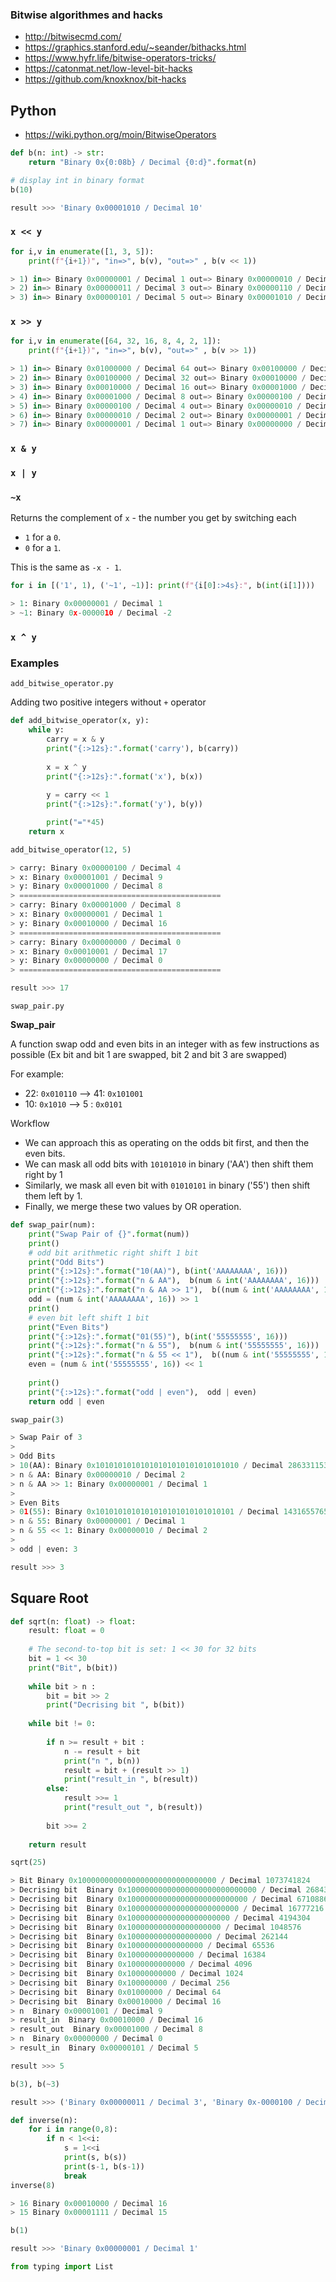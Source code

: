 ### Bitwise algorithmes and hacks

* http://bitwisecmd.com/
* https://graphics.stanford.edu/~seander/bithacks.html
* https://www.hyfr.life/bitwise-operators-tricks/
* https://catonmat.net/low-level-bit-hacks
* https://github.com/knoxknox/bit-hacks

## Python

* https://wiki.python.org/moin/BitwiseOperators

```python
def b(n: int) -> str:
    return "Binary 0x{0:08b} / Decimal {0:d}".format(n)
```

```python
# display int in binary format
b(10)

result >>> 'Binary 0x00001010 / Decimal 10'
```

### `x << y`

```python
for i,v in enumerate([1, 3, 5]):
    print(f"{i+1})", "in=>", b(v), "out=>" , b(v << 1))

> 1) in=> Binary 0x00000001 / Decimal 1 out=> Binary 0x00000010 / Decimal 2
> 2) in=> Binary 0x00000011 / Decimal 3 out=> Binary 0x00000110 / Decimal 6
> 3) in=> Binary 0x00000101 / Decimal 5 out=> Binary 0x00001010 / Decimal 10
```

### `x >> y`

```python
for i,v in enumerate([64, 32, 16, 8, 4, 2, 1]):
    print(f"{i+1})", "in=>", b(v), "out=>" , b(v >> 1))

> 1) in=> Binary 0x01000000 / Decimal 64 out=> Binary 0x00100000 / Decimal 32
> 2) in=> Binary 0x00100000 / Decimal 32 out=> Binary 0x00010000 / Decimal 16
> 3) in=> Binary 0x00010000 / Decimal 16 out=> Binary 0x00001000 / Decimal 8
> 4) in=> Binary 0x00001000 / Decimal 8 out=> Binary 0x00000100 / Decimal 4
> 5) in=> Binary 0x00000100 / Decimal 4 out=> Binary 0x00000010 / Decimal 2
> 6) in=> Binary 0x00000010 / Decimal 2 out=> Binary 0x00000001 / Decimal 1
> 7) in=> Binary 0x00000001 / Decimal 1 out=> Binary 0x00000000 / Decimal 0
```

### `x & y`

### `x | y`

### `~x`

Returns the complement of `x` - the number you get by switching each 
* `1` for a `0`.
* `0` for a `1`.

This is the same as `-x - 1`.

```python
for i in [('1', 1), ('~1', ~1)]: print(f"{i[0]:>4s}:", b(int(i[1])))

> 1: Binary 0x00000001 / Decimal 1
> ~1: Binary 0x-0000010 / Decimal -2
```

### `x ^ y`

### Examples

`add_bitwise_operator.py`

Adding two positive integers without `+` operator

```python
def add_bitwise_operator(x, y):
    while y:
        carry = x & y
        print("{:>12s}:".format('carry'), b(carry))
        
        x = x ^ y
        print("{:>12s}:".format('x'), b(x))
        
        y = carry << 1
        print("{:>12s}:".format('y'), b(y))

        print("="*45)
    return x

add_bitwise_operator(12, 5)

> carry: Binary 0x00000100 / Decimal 4
> x: Binary 0x00001001 / Decimal 9
> y: Binary 0x00001000 / Decimal 8
> =============================================
> carry: Binary 0x00001000 / Decimal 8
> x: Binary 0x00000001 / Decimal 1
> y: Binary 0x00010000 / Decimal 16
> =============================================
> carry: Binary 0x00000000 / Decimal 0
> x: Binary 0x00010001 / Decimal 17
> y: Binary 0x00000000 / Decimal 0
> =============================================

result >>> 17
```

`swap_pair.py`

**Swap_pair**

A function swap odd and even bits in an integer with as few instructions as possible (Ex bit and bit 1 are swapped, bit 2 and bit 3 are swapped)

For example:
* 22: `0x010110`  --> 41: `0x101001`
* 10: `0x1010`    --> 5 : `0x0101`

Workflow 

* We can approach this as operating on the odds bit first, and then the even bits.
* We can mask all odd bits with `10101010` in binary ('AA') then shift them right by 1
* Similarly, we mask all even bit with `01010101` in binary ('55') then shift them left
by 1. 
* Finally, we merge these two values by OR operation.

```python
def swap_pair(num):
    print("Swap Pair of {}".format(num))
    print()
    # odd bit arithmetic right shift 1 bit
    print("Odd Bits")
    print("{:>12s}:".format("10(AA)"), b(int('AAAAAAAA', 16)))
    print("{:>12s}:".format("n & AA"),  b(num & int('AAAAAAAA', 16)))
    print("{:>12s}:".format("n & AA >> 1"),  b((num & int('AAAAAAAA', 16)) >> 1))
    odd = (num & int('AAAAAAAA', 16)) >> 1
    print()
    # even bit left shift 1 bit
    print("Even Bits")
    print("{:>12s}:".format("01(55)"), b(int('55555555', 16)))
    print("{:>12s}:".format("n & 55"),  b(num & int('55555555', 16)))
    print("{:>12s}:".format("n & 55 << 1"),  b((num & int('55555555', 16)) << 1))
    even = (num & int('55555555', 16)) << 1
    
    print()
    print("{:>12s}:".format("odd | even"),  odd | even)
    return odd | even

swap_pair(3)

> Swap Pair of 3
> 
> Odd Bits
> 10(AA): Binary 0x10101010101010101010101010101010 / Decimal 2863311530
> n & AA: Binary 0x00000010 / Decimal 2
> n & AA >> 1: Binary 0x00000001 / Decimal 1
> 
> Even Bits
> 01(55): Binary 0x1010101010101010101010101010101 / Decimal 1431655765
> n & 55: Binary 0x00000001 / Decimal 1
> n & 55 << 1: Binary 0x00000010 / Decimal 2
> 
> odd | even: 3

result >>> 3
```

## Square Root

```python
def sqrt(n: float) -> float:
    result: float = 0
        
    # The second-to-top bit is set: 1 << 30 for 32 bits
    bit = 1 << 30
    print("Bit", b(bit))
    
    while bit > n :
        bit = bit >> 2
        print("Decrising bit ", b(bit))
    
    while bit != 0:
        
        if n >= result + bit :
            n -= result + bit
            print("n ", b(n))
            result = bit + (result >> 1)
            print("result_in ", b(result))
        else:
            result >>= 1
            print("result_out ", b(result))
            
        bit >>= 2
    
    return result

sqrt(25)

> Bit Binary 0x1000000000000000000000000000000 / Decimal 1073741824
> Decrising bit  Binary 0x10000000000000000000000000000 / Decimal 268435456
> Decrising bit  Binary 0x100000000000000000000000000 / Decimal 67108864
> Decrising bit  Binary 0x1000000000000000000000000 / Decimal 16777216
> Decrising bit  Binary 0x10000000000000000000000 / Decimal 4194304
> Decrising bit  Binary 0x100000000000000000000 / Decimal 1048576
> Decrising bit  Binary 0x1000000000000000000 / Decimal 262144
> Decrising bit  Binary 0x10000000000000000 / Decimal 65536
> Decrising bit  Binary 0x100000000000000 / Decimal 16384
> Decrising bit  Binary 0x1000000000000 / Decimal 4096
> Decrising bit  Binary 0x10000000000 / Decimal 1024
> Decrising bit  Binary 0x100000000 / Decimal 256
> Decrising bit  Binary 0x01000000 / Decimal 64
> Decrising bit  Binary 0x00010000 / Decimal 16
> n  Binary 0x00001001 / Decimal 9
> result_in  Binary 0x00010000 / Decimal 16
> result_out  Binary 0x00001000 / Decimal 8
> n  Binary 0x00000000 / Decimal 0
> result_in  Binary 0x00000101 / Decimal 5

result >>> 5
```

```python
b(3), b(~3)

result >>> ('Binary 0x00000011 / Decimal 3', 'Binary 0x-0000100 / Decimal -4')
```

```python
def inverse(n):
    for i in range(0,8):
        if n < 1<<i: 
            s = 1<<i
            print(s, b(s))
            print(s-1, b(s-1))
            break
inverse(8)

> 16 Binary 0x00010000 / Decimal 16
> 15 Binary 0x00001111 / Decimal 15
```

```python
b(1)

result >>> 'Binary 0x00000001 / Decimal 1'
```

```python
from typing import List
```